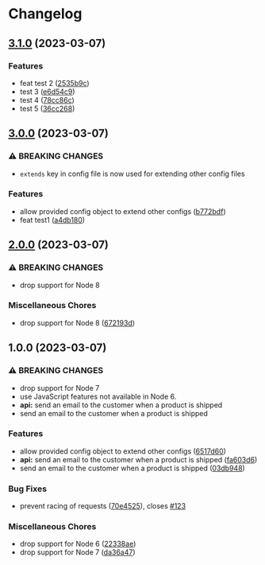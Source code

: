 # Changelog

## [3.1.0](https://github.com/sianzhan/actiontest/compare/v3.0.0...v3.1.0) (2023-03-07)


### Features

* feat test 2 ([2535b9c](https://github.com/sianzhan/actiontest/commit/2535b9c62c079be3f6647e645c1bb91724a3c67a))
* test 3 ([e6d54c9](https://github.com/sianzhan/actiontest/commit/e6d54c941f70f01e2e88c9242b10af57a5a04ad3))
* test 4 ([78cc86c](https://github.com/sianzhan/actiontest/commit/78cc86c7c2e83f832a224140856c02c1709b931d))
* test 5 ([36cc268](https://github.com/sianzhan/actiontest/commit/36cc268dac00bc8f9cc1f9e277bc4ebbc6da504f))

## [3.0.0](https://github.com/sianzhan/actiontest/compare/v2.0.0...v3.0.0) (2023-03-07)


### ⚠ BREAKING CHANGES

* `extends` key in config file is now used for extending other config files

### Features

* allow provided config object to extend other configs ([b772bdf](https://github.com/sianzhan/actiontest/commit/b772bdf7e003f2fd1d37c73559707b02f3f1e046))
* feat test1 ([a4db180](https://github.com/sianzhan/actiontest/commit/a4db1801ca478b99876bebafc8029f38da5ea999))

## [2.0.0](https://github.com/sianzhan/actiontest/compare/v1.0.0...v2.0.0) (2023-03-07)


### ⚠ BREAKING CHANGES

* drop support for Node 8

### Miscellaneous Chores

* drop support for Node 8 ([672193d](https://github.com/sianzhan/actiontest/commit/672193d8a097f8cdfb828a9cb62ba585a4fc09e1))

## 1.0.0 (2023-03-07)


### ⚠ BREAKING CHANGES

* drop support for Node 7
* use JavaScript features not available in Node 6.
* **api:** send an email to the customer when a product is shipped
* send an email to the customer when a product is shipped

### Features

* allow provided config object to extend other configs ([6517d60](https://github.com/sianzhan/actiontest/commit/6517d60f0cc66d024491d5a799304ad04a4641e0))
* **api:** send an email to the customer when a product is shipped ([fa603d6](https://github.com/sianzhan/actiontest/commit/fa603d6e9e6abe620b1efb46e552e2fcbc7723ae))
* send an email to the customer when a product is shipped ([03db948](https://github.com/sianzhan/actiontest/commit/03db9485d387faebaa5516b5b875dda49c6fb1c2))


### Bug Fixes

* prevent racing of requests ([70e4525](https://github.com/sianzhan/actiontest/commit/70e4525f6beb5e5a6086fb0ff54d45ffa8a8c9b3)), closes [#123](https://github.com/sianzhan/actiontest/issues/123)


### Miscellaneous Chores

* drop support for Node 6 ([22338ae](https://github.com/sianzhan/actiontest/commit/22338aeb6ba6dc63922c1a06b7a9f3b9f0a5830c))
* drop support for Node 7 ([da36a47](https://github.com/sianzhan/actiontest/commit/da36a47af740da9773a3df00a45b1378a0a6785c))
